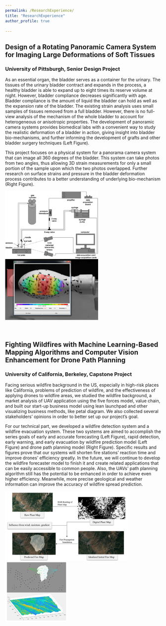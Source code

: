 ```yaml
---
permalink: /ResearchExperience/
title: "ResearchExperience"
author_profile: true

---
```

## Design of a Rotating Panoramic Camera System for Imaging Large Deformations of Soft Tissues
### University of Pittsburgh, Senior Design Project

As an essential organ, the bladder serves as a container for the urinary. The tissues of the urinary bladder contract and expands in the process, a healthy bladder is able to expand up to eight times its reserve volume at night. However, bladder compliance decreases significantly with age. Bladder compliance is the amount of liquid the bladder can hold as well as the expansion rate of the bladder. The existing strain analysis uses small samples of tissues removed from a full bladder. However, there is no full-view analysis of the mechanism of the whole bladder to account for heterogeneous or anisotropic properties. The development of panoramic camera systems provides biomedical labs with a convenient way to study the realistic deformation of a bladder in action, giving insight into bladder bio-mechanisms, and further informing the development of grafts and other bladder surgery techniques (Left Figure).

This project focuses on a physical system for a panorama camera system that can image all 360 degrees of the bladder.  This system can take photos from two angles, thus allowing 3D strain measurements for only a small portion of the sample upon which the two photos overlapped. Further research on surface strains and pressure in the bladder deformation process contributes to a better understanding of underlying bio-mechanism (Right Figure).

<img src="/images/camerasystem.jpg" alt="image for camera system" width="300" align="left">
<img src="/images/stress.png" alt="image for stress" width="300" > 
<br />
<br />
<br />

## Fighting Wildfires with Machine Learning-Based Mapping Algorithms and Computer Vision Enhancement for Drone Path Planning
### University of California, Berkeley, Capstone Project

Facing serious wildfire background in the US, especially in high-risk places like California, problems of prediction of wildfire, and the effectiveness of applying drones to wildfire areas, we studied the wildfire background, a market analysis of UAV application using the five forces model, value chain, and built our start-up business model using lean launchpad and other visualizing business methods, like petal diagram. We also collected several stakeholders’ opinions in order to better set up our project’s goal. 

For our technical part, we developed a wildfire detection system and a wildfire evacuation system. These two systems are aimed to accomplish the series goals of early and accurate forecasting (Left Figure), rapid detection, early warning, and early evacuation by wildfire prediction model (Left Figure) and drone path planning model (Right Figure). Specific results and figures prove that our systems will shorten fire stations’ reaction time and improve drones’ efficiency greatly. In the future, we will continue to develop the wildfire forecaster model to finish it and create related applications that can be easily accessible to common people. Also, the UAVs' path planning algorithm still has the potential to be enhanced in order to achieve even higher efficiency. Meanwhile, more precise geological and weather information can improve the accuracy of wildfire spread prediction.

<img src="/images/FirePrediction.jpg" alt="image for fire" width="400" align="left">
<img src="/images/UAV.jpg" alt="image for UAV" width="200" > 
<br />
<br />

